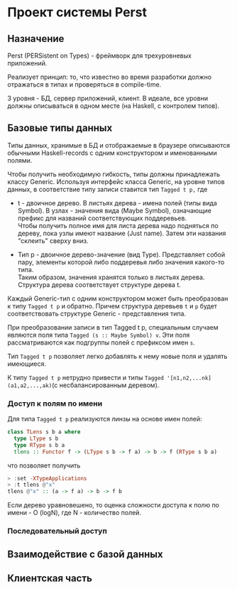 # Проект системы Perst

## Назначение

Perst \(PERSistent on Types\) - фреймворк для трехуровневых приложений.

Реализует принцип: то, что известно во время разработки должно отражаться в типах и проверяться в compile-time.

3 уровня - БД, сервер приложений, клиент. В идеале, все уровни должны описываться в одном месте \(на Haskell, с контролем типов\).

## Базовые типы данных

Типы данных, хранимые в БД и отображаемые в браузере описываются обычными Haskell-records с одним конструктором и именованными полями.

Чтобы получить необходимую гибкость, типы должны принадлежать классу Generic. Используя интерфейс класса Generic, на уровне типов данных, в соответствие типу записи ставится тип `Tagged t p,` где

* t - двоичное дерево. В листьях дерева - имена полей \(типы вида Symbol\). В узлах - значения вида \(Maybe Symbol\), означающие префикс для названий соответствующих поддеревьев.  
  Чтобы получить полное имя для листа дерева надо подняться по дереву, пока узлы имеют название \(Just name\). Затем эти названия "склеить" сверху вниз.

* Тип p - двоичное дерево-значение \(вид Type\). Представляет собой пару, элементы которой либо поддеревья либо значения какого-то типа.  
  Таким образом, значения хранятся только в листьях дерева.  
  Структура дерева соответствует структуре дерева t.

Каждый Generic-тип с одним конструктором может быть преобразован к типу `Tagged t p` и обратно. Причем структура деревьев `t` и `p` будет соответствовать структуре Generic - представления типа.

При преобразовании записи в тип Tagged t p, специальным случаем являются поля типа `Tagged (s :: Maybe Symbol) v`. Эти поля рассматриваются как подгруппы полей с префиксом имен `s`.

Тип `Tagged t p` позволяет легко добавлять к нему новые поля и удалять имеющиеся.

К типу `Tagged t p` нетрудно привести и типы `Tagged '[n1,n2,...nk] (a1,a2,...,ak)`\(с несбалансированным деревом\).

### Доступ к полям по имени

Для типа `Tagged t p` реализуются линзы на основе имен полей:

```Haskell
class TLens s b a where
  type LType s b
  type RType s b a
  tlens :: Functor f -> (LType s b -> f a) -> b -> f (RType s b a)
```

что позволяет получить

```Haskell
> :set -XTypeApplications
> :t tlens @"x" 
tlens @"x" :: (a -> f a) -> b -> f b
```

Если дерево уравновешено, то оценка сложности доступа к полю по имени - O \(logN\), где N - количество полей.

### Последовательный доступ

## Взаимодействие с базой данных

## Клиентская часть



